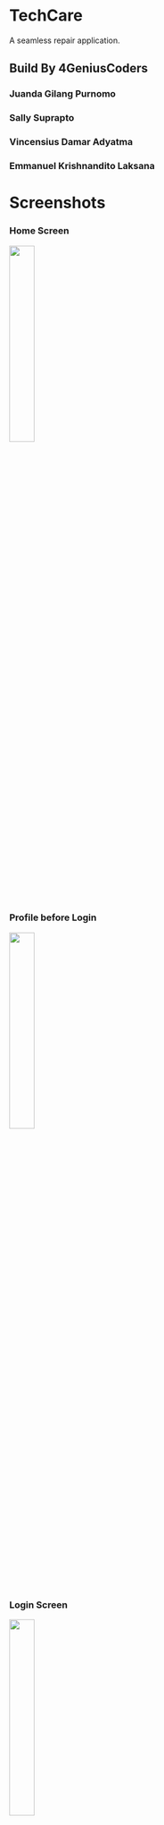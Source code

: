 # TechCare
A seamless repair application.

## Build By 4GeniusCoders
### Juanda Gilang Purnomo
### Sally Suprapto
### Vincensius Damar Adyatma
### Emmanuel Krishnandito Laksana

# Screenshots
### Home Screen
<img src="https://github.com/Xnite-X/service_yuk/assets/48861223/5f17059e-f62f-46e8-8821-82b8c946d338" width="30%">

### Profile before Login
<img src="https://github.com/Xnite-X/service_yuk/assets/48861223/b48fd6f5-d024-49e9-9c68-e4bc011bfe74" width="30%">

### Login Screen
<img src="https://github.com/Xnite-X/service_yuk/assets/48861223/4155dca9-21ea-4126-aca4-711d143eec8c" width="30%">

### Register Screen
<img src="https://github.com/Xnite-X/service_yuk/assets/48861223/3517275b-86b7-4900-9c2d-d64105083e5f" width="30%">

### Profile After Login
<img src="https://github.com/Xnite-X/service_yuk/assets/48861223/3c43bf1a-6833-434d-8807-1558e7403332" width="30%">

### Service Handphone Screen
<img src="https://github.com/Xnite-X/service_yuk/assets/48861223/7b991769-bb35-439e-943c-db0f1c690938" width="30%">

### Service Handphone Screen (Filled)
<img src="https://github.com/Xnite-X/service_yuk/assets/48861223/3c96b73b-52b1-4b7a-bddd-715941724e16" width="30%">

### Payment Method Screen
<img src="https://github.com/Xnite-X/service_yuk/assets/48861223/5c280728-743c-4644-855c-4b04e33f9886" width="30%">

### Payment Method Screen (Clicked)
<img src="https://github.com/Xnite-X/service_yuk/assets/48861223/dc8dec96-55e6-44ef-b99e-7d984a005a1f" width="30%">
